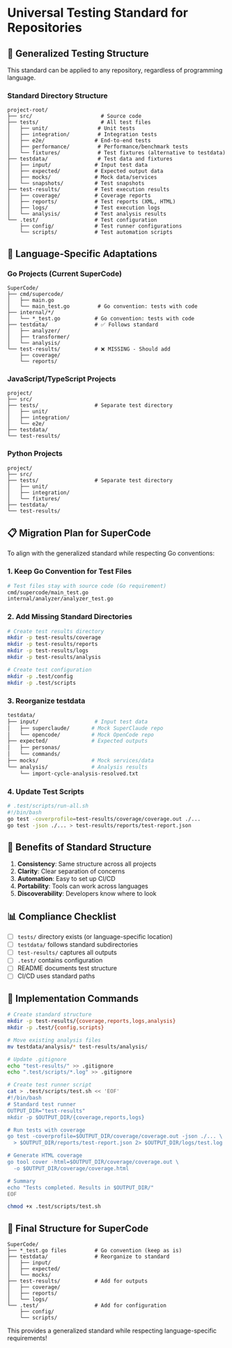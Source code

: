 # Universal Testing Standard for Repositories

## 🎯 Generalized Testing Structure

This standard can be applied to any repository, regardless of programming language.

### Standard Directory Structure
```
project-root/
├── src/                      # Source code
├── tests/                    # All test files
│   ├── unit/                # Unit tests
│   ├── integration/         # Integration tests
│   ├── e2e/                # End-to-end tests
│   ├── performance/         # Performance/benchmark tests
│   └── fixtures/            # Test fixtures (alternative to testdata)
├── testdata/                # Test data and fixtures
│   ├── input/              # Input test data
│   ├── expected/           # Expected output data
│   ├── mocks/              # Mock data/services
│   └── snapshots/          # Test snapshots
├── test-results/           # Test execution results
│   ├── coverage/           # Coverage reports
│   ├── reports/            # Test reports (XML, HTML)
│   ├── logs/               # Test execution logs
│   └── analysis/           # Test analysis results
└── .test/                  # Test configuration
    ├── config/             # Test runner configurations
    └── scripts/            # Test automation scripts
```

## 🔄 Language-Specific Adaptations

### Go Projects (Current SuperCode)
```
SuperCode/
├── cmd/supercode/
│   ├── main.go
│   └── main_test.go         # Go convention: tests with code
├── internal/*/
│   └── *_test.go           # Go convention: tests with code
├── testdata/               # ✅ Follows standard
│   ├── analyzer/
│   ├── transformer/
│   └── analysis/
└── test-results/           # ❌ MISSING - Should add
    ├── coverage/
    └── reports/
```

### JavaScript/TypeScript Projects
```
project/
├── src/
├── tests/                  # Separate test directory
│   ├── unit/
│   ├── integration/
│   └── e2e/
├── testdata/
└── test-results/
```

### Python Projects
```
project/
├── src/
├── tests/                  # Separate test directory
│   ├── unit/
│   ├── integration/
│   └── fixtures/
├── testdata/
└── test-results/
```

## 📋 Migration Plan for SuperCode

To align with the generalized standard while respecting Go conventions:

### 1. Keep Go Convention for Test Files
```bash
# Test files stay with source code (Go requirement)
cmd/supercode/main_test.go
internal/analyzer/analyzer_test.go
```

### 2. Add Missing Standard Directories
```bash
# Create test results directory
mkdir -p test-results/coverage
mkdir -p test-results/reports
mkdir -p test-results/logs
mkdir -p test-results/analysis

# Create test configuration
mkdir -p .test/config
mkdir -p .test/scripts
```

### 3. Reorganize testdata
```bash
testdata/
├── input/                  # Input test data
│   ├── superclaude/       # Mock SuperClaude repo
│   └── opencode/          # Mock OpenCode repo
├── expected/              # Expected outputs
│   ├── personas/
│   └── commands/
├── mocks/                 # Mock services/data
└── analysis/              # Analysis results
    └── import-cycle-analysis-resolved.txt
```

### 4. Update Test Scripts
```bash
# .test/scripts/run-all.sh
#!/bin/bash
go test -coverprofile=test-results/coverage/coverage.out ./...
go test -json ./... > test-results/reports/test-report.json
```

## 🔧 Benefits of Standard Structure

1. **Consistency**: Same structure across all projects
2. **Clarity**: Clear separation of concerns
3. **Automation**: Easy to set up CI/CD
4. **Portability**: Tools can work across languages
5. **Discoverability**: Developers know where to look

## 📊 Compliance Checklist

- [ ] `tests/` directory exists (or language-specific location)
- [ ] `testdata/` follows standard subdirectories
- [ ] `test-results/` captures all outputs
- [ ] `.test/` contains configuration
- [ ] README documents test structure
- [ ] CI/CD uses standard paths

## 🚀 Implementation Commands

```bash
# Create standard structure
mkdir -p test-results/{coverage,reports,logs,analysis}
mkdir -p .test/{config,scripts}

# Move existing analysis files
mv testdata/analysis/* test-results/analysis/

# Update .gitignore
echo "test-results/" >> .gitignore
echo ".test/scripts/*.log" >> .gitignore

# Create test runner script
cat > .test/scripts/test.sh << 'EOF'
#!/bin/bash
# Standard test runner
OUTPUT_DIR="test-results"
mkdir -p $OUTPUT_DIR/{coverage,reports,logs}

# Run tests with coverage
go test -coverprofile=$OUTPUT_DIR/coverage/coverage.out -json ./... \
  > $OUTPUT_DIR/reports/test-report.json 2> $OUTPUT_DIR/logs/test.log

# Generate HTML coverage
go tool cover -html=$OUTPUT_DIR/coverage/coverage.out \
  -o $OUTPUT_DIR/coverage/coverage.html

# Summary
echo "Tests completed. Results in $OUTPUT_DIR/"
EOF

chmod +x .test/scripts/test.sh
```

## 🎯 Final Structure for SuperCode

```
SuperCode/
├── *_test.go files         # Go convention (keep as is)
├── testdata/               # Reorganize to standard
│   ├── input/
│   ├── expected/
│   └── mocks/
├── test-results/           # Add for outputs
│   ├── coverage/
│   ├── reports/
│   └── logs/
└── .test/                  # Add for configuration
    ├── config/
    └── scripts/
```

This provides a generalized standard while respecting language-specific requirements!